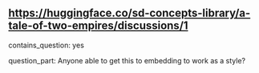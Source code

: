 ## https://huggingface.co/sd-concepts-library/a-tale-of-two-empires/discussions/1

contains_question: yes

question_part: Anyone able to get this to embedding to work as a style?
